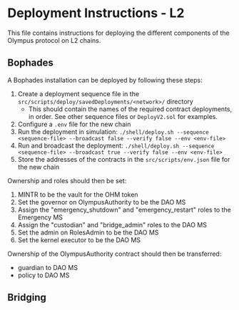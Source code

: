 # Deployment Instructions - L2

This file contains instructions for deploying the different components of the Olympus protocol on L2 chains.

## Bophades

A Bophades installation can be deployed by following these steps:

1. Create a deployment sequence file in the `src/scripts/deploy/savedDeployments/<network>/` directory
    - This should contain the names of the required contract deployments, in order. See other sequence files or `DeployV2.sol` for examples.
1. Configure a `.env` file for the new chain
1. Run the deployment in simulation: `./shell/deploy.sh --sequence <sequence-file> --broadcast false --verify false --env <env-file>`
1. Run and broadcast the deployment: `./shell/deploy.sh --sequence <sequence-file> --broadcast true --verify false --env <env-file>`
1. Store the addresses of the contracts in the `src/scripts/env.json` file for the new chain

Ownership and roles should then be set:

1. MINTR to be the vault for the OHM token
1. Set the governor on OlympusAuthority to be the DAO MS
1. Assign the "emergency_shutdown" and "emergency_restart" roles to the Emergency MS
1. Assign the "custodian" and "bridge_admin" roles to the DAO MS
1. Set the admin on RolesAdmin to be the DAO MS
1. Set the kernel executor to be the DAO MS

Ownership of the OlympusAuthority contract should then be transferred:

- guardian to DAO MS
- policy to DAO MS

## Bridging
